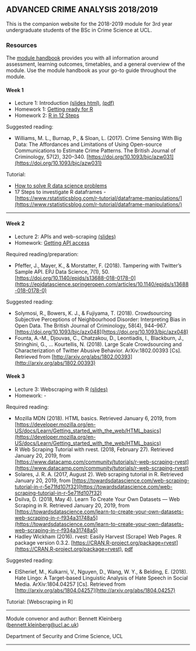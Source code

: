 ## ADVANCED CRIME ANALYSIS 2018/2019

This is the companion website for the 2018-2019 module for 3rd year undergraduate students of the BSc in Crime Science at UCL.


### Resources


The [module handbook](https://rawcdn.githack.com/ben-aaron188/ucl_aca_20182019/6d620d3f3357e3956b91ae232992d731ded6925c/aca_SECU0050_module_outline.html) provides you with all information around assessment, learning outcomes, timetables, and a general overview of the module. Use the module handbook as your go-to guide throughout the module.


#### Week 1

- Lecture 1: Introduction [(slides html)](https://raw.githack.com/ben-aaron188/ucl_aca_20182019/master/slides/aca_20182019_lecture1_intro.html), [(pdf)](https://github.com/ben-aaron188/ucl_aca_20182019/blob/master/slides/aca_20182019_lecture1_intro.pdf)
- Homework 1: [Getting ready for R](https://raw.githack.com/ben-aaron188/ucl_aca_20182019/master/homework/getting_ready_for_r.html)
- Homework 2: [R in 12 Steps](https://raw.githack.com/ben-aaron188/ucl_aca_20182019/master/homework/r_in_12_steps.html)

Suggested reading:

- Williams, M. L., Burnap, P., & Sloan, L. (2017). Crime Sensing With Big Data: The Affordances and Limitations of Using Open-source Communications to Estimate Crime Patterns. The British Journal of Criminology, 57(2), 320–340. [https://doi.org/10.1093/bjc/azw031](https://doi.org/10.1093/bjc/azw031)


Tutorial:

- [How to solve R data science problems](https://raw.githack.com/ben-aaron188/ucl_aca_20182019/master/tutorials/how_to_solve_data_science_problems.html)
- 17 Steps to investigate R dataframes - [https://www.rstatisticsblog.com/r-tutorial/dataframe-manipulations/](https://www.rstatisticsblog.com/r-tutorial/dataframe-manipulations/)


---

#### Week 2

- Lecture 2: APIs and web-scraping  [(slides)](https://raw.githack.com/ben-aaron188/ucl_aca_20182019/master/slides/aca_20182019_lecture2_apis.html)
- Homework: [Getting API access](https://raw.githack.com/ben-aaron188/ucl_aca_20182019/master/homework/week2_api_access.html)

Required reading/preparation:

- Pfeffer, J., Mayer, K., & Morstatter, F. (2018). Tampering with Twitter’s Sample API. EPJ Data Science, 7(1), 50. [https://doi.org/10.1140/epjds/s13688-018-0178-0](https://epjdatascience.springeropen.com/articles/10.1140/epjds/s13688-018-0178-0)


Suggested reading:

- Solymosi, R., Bowers, K. J., & Fujiyama, T. (2018). Crowdsourcing Subjective Perceptions of Neighbourhood Disorder: Interpreting Bias in Open Data. The British Journal of Criminology, 58(4), 944–967. [https://doi.org/10.1093/bjc/azx048](https://doi.org/10.1093/bjc/azx048)
- Founta, A.-M., Djouvas, C., Chatzakou, D., Leontiadis, I., Blackburn, J., Stringhini, G., … Kourtellis, N. (2018). Large Scale Crowdsourcing and Characterization of Twitter Abusive Behavior. ArXiv:1802.00393 [Cs]. Retrieved from [http://arxiv.org/abs/1802.00393](http://arxiv.org/abs/1802.00393)


#### Week 3

- Lecture 3:  Webscraping with R [(slides)](https://raw.githack.com/ben-aaron188/ucl_aca_20182019/master/slides/aca_20182019_lecture3_webscraping.html)
- Homework: -

Required reading:

- Mozilla MDN (2018). HTML basics. Retrieved January 6, 2019, from [https://developer.mozilla.org/en-US/docs/Learn/Getting_started_with_the_web/HTML_basics](https://developer.mozilla.org/en-US/docs/Learn/Getting_started_with_the_web/HTML_basics)
- R Web Scraping Tutorial with rvest. (2018, February 27). Retrieved January 20, 2019, from [https://www.datacamp.com/community/tutorials/r-web-scraping-rvest](https://www.datacamp.com/community/tutorials/r-web-scraping-rvest)
- Solares, J. R. A. (2017, August 2). Web scraping tutorial in R. Retrieved January 20, 2019, from [https://towardsdatascience.com/web-scraping-tutorial-in-r-5e71fd107f32](https://towardsdatascience.com/web-scraping-tutorial-in-r-5e71fd107f32)
- Dsilva, D. (2018, May 4). Learn To Create Your Own Datasets — Web Scraping in R. Retrieved January 20, 2019, from [https://towardsdatascience.com/learn-to-create-your-own-datasets-web-scraping-in-r-f934a31748a5](https://towardsdatascience.com/learn-to-create-your-own-datasets-web-scraping-in-r-f934a31748a5)
- Hadley Wickham (2016). rvest: Easily Harvest (Scrape) Web Pages. R package version 0.3.2. [https://CRAN.R-project.org/package=rvest](https://CRAN.R-project.org/package=rvest), [pdf](https://cran.r-project.org/web/packages/rvest/rvest.pdf)

Suggested reading:

- ElSherief, M., Kulkarni, V., Nguyen, D., Wang, W. Y., & Belding, E. (2018). Hate Lingo: A Target-based Linguistic Analysis of Hate Speech in Social Media. ArXiv:1804.04257 [Cs]. Retrieved from [http://arxiv.org/abs/1804.04257](http://arxiv.org/abs/1804.04257)


Tutorial: [Webscraping in R]


---

Module convenor and author: Bennett Kleinberg (bennett.kleinberg@ucl.ac.uk)

Department of Security and Crime Science, UCL

---

